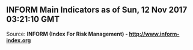 ## INFORM Main Indicators as of Sun, 12 Nov 2017 03:21:10 GMT

Source: **INFORM (Index For Risk Management) - http://www.inform-index.org**